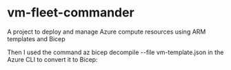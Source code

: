 # vm-fleet-commander
A project to deploy and manage Azure compute resources using ARM templates and Bicep

Then I used the command az bicep decompile --file vm-template.json in the Azure CLI to convert it to Bicep:
